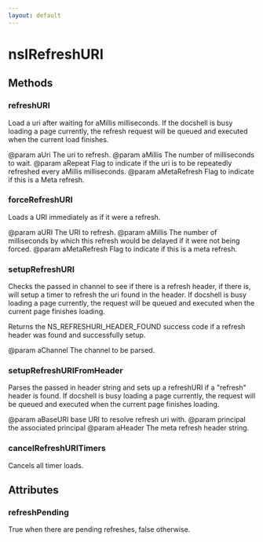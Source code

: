 ```yaml
---
layout: default
---
```


# nsIRefreshURI #

## Methods ##

### refreshURI ###

Load a uri after waiting for aMillis milliseconds. If the docshell
is busy loading a page currently, the refresh request will be
queued and executed when the current load finishes. 

@param aUri The uri to refresh.
@param aMillis The number of milliseconds to wait.
@param aRepeat Flag to indicate if the uri is to be 
               repeatedly refreshed every aMillis milliseconds.
@param aMetaRefresh Flag to indicate if this is a Meta refresh.


### forceRefreshURI ###

Loads a URI immediately as if it were a refresh.

@param aURI The URI to refresh.
@param aMillis The number of milliseconds by which this refresh would
               be delayed if it were not being forced.
@param aMetaRefresh Flag to indicate if this is a meta refresh.


### setupRefreshURI ###

Checks the passed in channel to see if there is a refresh header, 
if there is, will setup a timer to refresh the uri found
in the header. If docshell is busy loading a page currently, the
request will be queued and executed when the current page 
finishes loading. 

Returns the NS_REFRESHURI_HEADER_FOUND success code if a refresh
header was found and successfully setup.

@param aChannel The channel to be parsed. 


### setupRefreshURIFromHeader ###

Parses the passed in header string and sets up a refreshURI if
a "refresh" header is found. If docshell is busy loading a page 
currently, the request will be queued and executed when 
the current page finishes loading. 

@param aBaseURI base URI to resolve refresh uri with.
@param principal the associated principal
@param aHeader  The meta refresh header string.


### cancelRefreshURITimers ###

Cancels all timer loads.


## Attributes ##

### refreshPending ###

True when there are pending refreshes, false otherwise.

